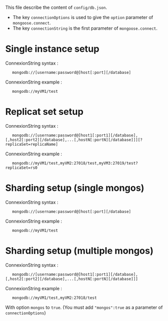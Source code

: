 This file describe the content of `config/db.json`.

* The key `connectionOptions` is used to give the `option` parameter of `mongoose.connect`.
* The key `connectionString` is the first parameter of `mongoose.connect`.

Single instance setup
=====================

ConnexionString syntax :

       mongodb://[username:password@]host[:port][/database]

ConnexionString example :

       mongodb://myVM1/test

Replicat set setup
==================

ConnexionString syntax :

       mongodb://[username:password@]host1[:port1][/database],[,host2[:port2][/database],...[,hostN[:portN][/database]]][?replicaSet=replicaName]

ConnexionString example :

       mongodb://myVM1/test,myVM2:27018/test,myVM3:27019/test?replicaSet=rs0

Sharding setup (single mongos)
==============================

ConnexionString syntax :

       mongodb://[username:password@]host[:port][/database]

ConnexionString example :

       mongodb://myVM1/test


Sharding setup (multiple mongos)
================================

ConnexionString syntax :

       mongodb://[username:password@]host1[:port1][/database],[,host2[:port2][/database],...[,hostN[:portN][/database]]]

ConnexionString example :

       mongodb://myVM1/test,myVM2:27018/test

With option `mongos` to `true`. (You must add `"mongos":true` as a parameter of `connectionOptions`)